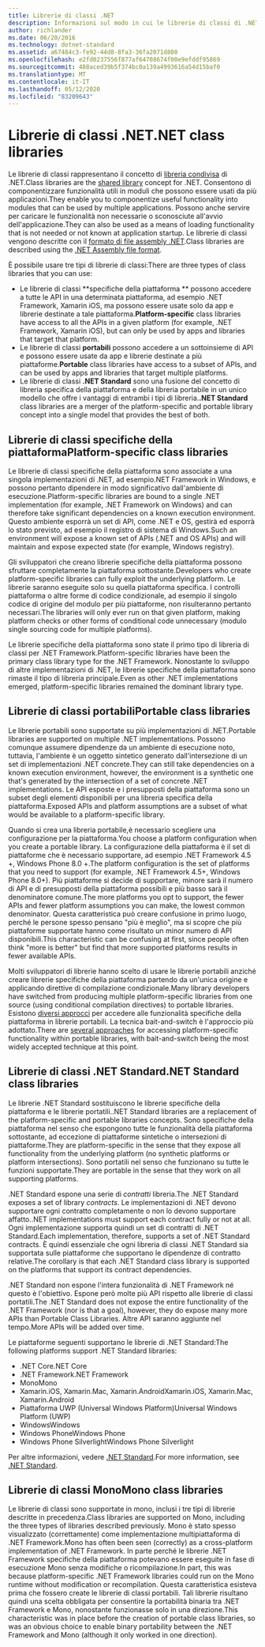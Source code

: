 ```yaml
---
title: Librerie di classi .NET
description: Informazioni sul modo in cui le librerie di classi di .NET consentono di raggruppare funzionalità utili in moduli che possono essere usati da più applicazioni.
author: richlander
ms.date: 06/20/2016
ms.technology: dotnet-standard
ms.assetid: a67484c3-fe92-44d8-8fa3-36fa2071d880
ms.openlocfilehash: e2fd0237556f877af64708674f00e9efddf95869
ms.sourcegitcommit: 488aced39b5f374bc0a139a4993616a54d15baf0
ms.translationtype: MT
ms.contentlocale: it-IT
ms.lasthandoff: 05/12/2020
ms.locfileid: "83209643"
---
```

# <a name="net-class-libraries"></a><span data-ttu-id="1f1cd-103">Librerie di classi .NET</span><span class="sxs-lookup"><span data-stu-id="1f1cd-103">.NET class libraries</span></span>

<span data-ttu-id="1f1cd-104">Le librerie di classi rappresentano il concetto di [libreria condivisa](https://en.wikipedia.org/wiki/Library_%28computing%29#Shared_libraries) di .NET.</span><span class="sxs-lookup"><span data-stu-id="1f1cd-104">Class libraries are the [shared library](https://en.wikipedia.org/wiki/Library_%28computing%29#Shared_libraries) concept for .NET.</span></span> <span data-ttu-id="1f1cd-105">Consentono di componentizzare funzionalità utili in moduli che possono essere usati da più applicazioni.</span><span class="sxs-lookup"><span data-stu-id="1f1cd-105">They enable you to componentize useful functionality into modules that can be used by multiple applications.</span></span> <span data-ttu-id="1f1cd-106">Possono anche servire per caricare le funzionalità non necessarie o sconosciute all'avvio dell'applicazione.</span><span class="sxs-lookup"><span data-stu-id="1f1cd-106">They can also be used as a means of loading functionality that is not needed or not known at application startup.</span></span> <span data-ttu-id="1f1cd-107">Le librerie di classi vengono descritte con il [formato di file assembly .NET](assembly/file-format.md).</span><span class="sxs-lookup"><span data-stu-id="1f1cd-107">Class libraries are described using the [.NET Assembly file format](assembly/file-format.md).</span></span>

<span data-ttu-id="1f1cd-108">È possibile usare tre tipi di librerie di classi:</span><span class="sxs-lookup"><span data-stu-id="1f1cd-108">There are three types of class libraries that you can use:</span></span>

* <span data-ttu-id="1f1cd-109">Le librerie di classi \*\*specifiche della piattaforma \*\* possono accedere a tutte le API in una determinata piattaforma, ad esempio .NET Framework, Xamarin iOS, ma possono essere usate solo da app e librerie destinate a tale piattaforma.</span><span class="sxs-lookup"><span data-stu-id="1f1cd-109">**Platform-specific** class libraries have access to all the APIs in a given platform (for example, .NET Framework, Xamarin iOS), but can only be used by apps and libraries that target that platform.</span></span>
* <span data-ttu-id="1f1cd-110">Le librerie di classi **portabili** possono accedere a un sottoinsieme di API e possono essere usate da app e librerie destinate a più piattaforme.</span><span class="sxs-lookup"><span data-stu-id="1f1cd-110">**Portable** class libraries have access to a subset of APIs, and can be used by apps and libraries that target multiple platforms.</span></span>
* <span data-ttu-id="1f1cd-111">Le librerie di classi **.NET Standard** sono una fusione del concetto di libreria specifica della piattaforma e della libreria portabile in un unico modello che offre i vantaggi di entrambi i tipi di libreria.</span><span class="sxs-lookup"><span data-stu-id="1f1cd-111">**.NET Standard** class libraries are a merger of the platform-specific and portable library concept into a single model that provides the best of both.</span></span>

## <a name="platform-specific-class-libraries"></a><span data-ttu-id="1f1cd-112">Librerie di classi specifiche della piattaforma</span><span class="sxs-lookup"><span data-stu-id="1f1cd-112">Platform-specific class libraries</span></span>

<span data-ttu-id="1f1cd-113">Le librerie di classi specifiche della piattaforma sono associate a una singola implementazioni di .NET, ad esempio.NET Framework in Windows, e possono pertanto dipendere in modo significativo dall'ambiente di esecuzione.</span><span class="sxs-lookup"><span data-stu-id="1f1cd-113">Platform-specific libraries are bound to a single .NET implementation (for example, .NET Framework on Windows) and can therefore take significant dependencies on a known execution environment.</span></span> <span data-ttu-id="1f1cd-114">Questo ambiente esporrà un set di API, come .NET e OS, gestirà ed esporrà lo stato previsto, ad esempio il registro di sistema di Windows.</span><span class="sxs-lookup"><span data-stu-id="1f1cd-114">Such an environment will expose a known set of APIs (.NET and OS APIs) and will maintain and expose expected state (for example, Windows registry).</span></span>

<span data-ttu-id="1f1cd-115">Gli sviluppatori che creano librerie specifiche della piattaforma possono sfruttare completamente la piattaforma sottostante.</span><span class="sxs-lookup"><span data-stu-id="1f1cd-115">Developers who create platform-specific libraries can fully exploit the underlying platform.</span></span> <span data-ttu-id="1f1cd-116">Le librerie saranno eseguite solo su quella piattaforma specifica. I controlli piattaforma o altre forme di codice condizionale, ad esempio il singolo codice di origine del modulo per più piattaforme, non risulteranno pertanto necessari.</span><span class="sxs-lookup"><span data-stu-id="1f1cd-116">The libraries will only ever run on that given platform, making platform checks or other forms of conditional code unnecessary (modulo single sourcing code for multiple platforms).</span></span>

<span data-ttu-id="1f1cd-117">Le librerie specifiche della piattaforma sono state il primo tipo di libreria di classi per .NET Framework.</span><span class="sxs-lookup"><span data-stu-id="1f1cd-117">Platform-specific libraries have been the primary class library type for the .NET Framework.</span></span> <span data-ttu-id="1f1cd-118">Nonostante lo sviluppo di altre implementazioni di .NET, le librerie specifiche della piattaforma sono rimaste il tipo di libreria principale.</span><span class="sxs-lookup"><span data-stu-id="1f1cd-118">Even as other .NET implementations emerged, platform-specific libraries remained the dominant library type.</span></span>

## <a name="portable-class-libraries"></a><span data-ttu-id="1f1cd-119">Librerie di classi portabili</span><span class="sxs-lookup"><span data-stu-id="1f1cd-119">Portable class libraries</span></span>

<span data-ttu-id="1f1cd-120">Le librerie portabili sono supportate su più implementazioni di .NET.</span><span class="sxs-lookup"><span data-stu-id="1f1cd-120">Portable libraries are supported on multiple .NET implementations.</span></span> <span data-ttu-id="1f1cd-121">Possono comunque assumere dipendenze da un ambiente di esecuzione noto, tuttavia, l'ambiente è un oggetto sintetico generato dall'intersezione di un set di implementazioni .NET concrete.</span><span class="sxs-lookup"><span data-stu-id="1f1cd-121">They can still take dependencies on a known execution environment, however, the environment is a synthetic one that's generated by the intersection of a set of concrete .NET implementations.</span></span> <span data-ttu-id="1f1cd-122">Le API esposte e i presupposti della piattaforma sono un subset degli elementi disponibili per una libreria specifica della piattaforma.</span><span class="sxs-lookup"><span data-stu-id="1f1cd-122">Exposed APIs and platform assumptions are a subset of what would be available to a platform-specific library.</span></span>

<span data-ttu-id="1f1cd-123">Quando si crea una libreria portabile,è necessario scegliere una configurazione per la piattaforma.</span><span class="sxs-lookup"><span data-stu-id="1f1cd-123">You choose a platform configuration when you create a portable library.</span></span> <span data-ttu-id="1f1cd-124">La configurazione della piattaforma è il set di piattaforme che è necessario supportare, ad esempio .NET Framework 4.5 +, Windows Phone 8.0 +.</span><span class="sxs-lookup"><span data-stu-id="1f1cd-124">The platform configuration is the set of platforms that you need to support (for example, .NET Framework 4.5+, Windows Phone 8.0+).</span></span> <span data-ttu-id="1f1cd-125">Più piattaforme si decide di supportare, minore sarà il numero di API e di presupposti della piattaforma possibili e più basso sarà il denominatore comune.</span><span class="sxs-lookup"><span data-stu-id="1f1cd-125">The more platforms you opt to support, the fewer APIs and fewer platform assumptions you can make, the lowest common denominator.</span></span> <span data-ttu-id="1f1cd-126">Questa caratteristica può creare confusione in primo luogo, perché le persone spesso pensano "più è meglio", ma si scopre che più piattaforme supportate hanno come risultato un minor numero di API disponibili.</span><span class="sxs-lookup"><span data-stu-id="1f1cd-126">This characteristic can be confusing at first, since people often think "more is better" but find that more supported platforms results in fewer available APIs.</span></span>

<span data-ttu-id="1f1cd-127">Molti sviluppatori di librerie hanno scelto di usare le librerie portabili anziché creare librerie specifiche della piattaforma partendo da un'unica origine e applicando direttive di compilazione condizionale.</span><span class="sxs-lookup"><span data-stu-id="1f1cd-127">Many library developers have switched from producing multiple platform-specific libraries from one source (using conditional compilation directives) to portable libraries.</span></span> <span data-ttu-id="1f1cd-128">Esistono [diversi approcci](https://blog.stephencleary.com/2012/11/portable-class-library-enlightenment.html) per accedere alle funzionalità specifiche della piattaforma in librerie portabili. La tecnica bait-and-switch è l'approccio più adottato.</span><span class="sxs-lookup"><span data-stu-id="1f1cd-128">There are [several approaches](https://blog.stephencleary.com/2012/11/portable-class-library-enlightenment.html) for accessing platform-specific functionality within portable libraries, with bait-and-switch being the most widely accepted technique at this point.</span></span>

## <a name="net-standard-class-libraries"></a><span data-ttu-id="1f1cd-129">Librerie di classi .NET Standard</span><span class="sxs-lookup"><span data-stu-id="1f1cd-129">.NET Standard class libraries</span></span>

<span data-ttu-id="1f1cd-130">Le librerie .NET Standard sostituiscono le librerie specifiche della piattaforma e le librerie portatili.</span><span class="sxs-lookup"><span data-stu-id="1f1cd-130">.NET Standard libraries are a replacement of the platform-specific and portable libraries concepts.</span></span> <span data-ttu-id="1f1cd-131">Sono specifiche della piattaforma nel senso che espongono tutte le funzionalità della piattaforma sottostante, ad eccezione di piattaforme sintetiche o intersezioni di piattaforme.</span><span class="sxs-lookup"><span data-stu-id="1f1cd-131">They are platform-specific in the sense that they expose all functionality from the underlying platform (no synthetic platforms or platform intersections).</span></span> <span data-ttu-id="1f1cd-132">Sono portatili nel senso che funzionano su tutte le funzioni supportate.</span><span class="sxs-lookup"><span data-stu-id="1f1cd-132">They are portable in the sense that they work on all supporting platforms.</span></span>

<span data-ttu-id="1f1cd-133">.NET Standard espone una serie di _contratti_ libreria.</span><span class="sxs-lookup"><span data-stu-id="1f1cd-133">The .NET Standard exposes a set of library _contracts_.</span></span> <span data-ttu-id="1f1cd-134">Le implementazioni di .NET devono supportare ogni contratto completamente o non lo devono supportare affatto.</span><span class="sxs-lookup"><span data-stu-id="1f1cd-134">.NET implementations must support each contract fully or not at all.</span></span> <span data-ttu-id="1f1cd-135">Ogni implementazione supporta quindi un set di contratti di .NET Standard.</span><span class="sxs-lookup"><span data-stu-id="1f1cd-135">Each implementation, therefore, supports a set of .NET Standard contracts.</span></span> <span data-ttu-id="1f1cd-136">È quindi essenziale che ogni libreria di classi .NET Standard sia supportata sulle piattaforme che supportano le dipendenze di contratto relative.</span><span class="sxs-lookup"><span data-stu-id="1f1cd-136">The corollary is that each .NET Standard class library is supported on the platforms that support its contract dependencies.</span></span>

<span data-ttu-id="1f1cd-137">.NET Standard non espone l'intera funzionalità di .NET Framework né questo è l'obiettivo. Espone però molte più API rispetto alle librerie di classi portatili.</span><span class="sxs-lookup"><span data-stu-id="1f1cd-137">The .NET Standard does not expose the entire functionality of the .NET Framework (nor is that a goal), however, they do expose many more APIs than Portable Class Libraries.</span></span> <span data-ttu-id="1f1cd-138">Altre API saranno aggiunte nel tempo.</span><span class="sxs-lookup"><span data-stu-id="1f1cd-138">More APIs will be added over time.</span></span>

<span data-ttu-id="1f1cd-139">Le piattaforme seguenti supportano le librerie di .NET Standard:</span><span class="sxs-lookup"><span data-stu-id="1f1cd-139">The following platforms support .NET Standard libraries:</span></span>

* <span data-ttu-id="1f1cd-140">.NET Core</span><span class="sxs-lookup"><span data-stu-id="1f1cd-140">.NET Core</span></span>
* <span data-ttu-id="1f1cd-141">.NET Framework</span><span class="sxs-lookup"><span data-stu-id="1f1cd-141">.NET Framework</span></span>
* <span data-ttu-id="1f1cd-142">Mono</span><span class="sxs-lookup"><span data-stu-id="1f1cd-142">Mono</span></span>
* <span data-ttu-id="1f1cd-143">Xamarin.iOS, Xamarin.Mac, Xamarin.Android</span><span class="sxs-lookup"><span data-stu-id="1f1cd-143">Xamarin.iOS, Xamarin.Mac, Xamarin.Android</span></span>
* <span data-ttu-id="1f1cd-144">Piattaforma UWP (Universal Windows Platform)</span><span class="sxs-lookup"><span data-stu-id="1f1cd-144">Universal Windows Platform (UWP)</span></span>
* <span data-ttu-id="1f1cd-145">Windows</span><span class="sxs-lookup"><span data-stu-id="1f1cd-145">Windows</span></span>
* <span data-ttu-id="1f1cd-146">Windows Phone</span><span class="sxs-lookup"><span data-stu-id="1f1cd-146">Windows Phone</span></span>
* <span data-ttu-id="1f1cd-147">Windows Phone Silverlight</span><span class="sxs-lookup"><span data-stu-id="1f1cd-147">Windows Phone Silverlight</span></span>

<span data-ttu-id="1f1cd-148">Per altre informazioni, vedere [.NET Standard](net-standard.md).</span><span class="sxs-lookup"><span data-stu-id="1f1cd-148">For more information, see [.NET Standard](net-standard.md).</span></span>

## <a name="mono-class-libraries"></a><span data-ttu-id="1f1cd-149">Librerie di classi Mono</span><span class="sxs-lookup"><span data-stu-id="1f1cd-149">Mono class libraries</span></span>

<span data-ttu-id="1f1cd-150">Le librerie di classi sono supportate in mono, inclusi i tre tipi di librerie descritte in precedenza.</span><span class="sxs-lookup"><span data-stu-id="1f1cd-150">Class libraries are supported on Mono, including the three types of libraries described previously.</span></span> <span data-ttu-id="1f1cd-151">Mono è stato spesso visualizzato (correttamente) come implementazione multipiattaforma di .NET Framework.</span><span class="sxs-lookup"><span data-stu-id="1f1cd-151">Mono has often been seen (correctly) as a cross-platform implementation of .NET Framework.</span></span> <span data-ttu-id="1f1cd-152">In parte perché le librerie .NET Framework specifiche della piattaforma potevano essere eseguite in fase di esecuzione Mono senza modifiche o ricompilazione.</span><span class="sxs-lookup"><span data-stu-id="1f1cd-152">In part, this was because platform-specific .NET Framework libraries could run on the Mono runtime without modification or recompilation.</span></span> <span data-ttu-id="1f1cd-153">Questa caratteristica esisteva prima che fossero create le librerie di classi portabili. Tali librerie risultano quindi una scelta obbligata per consentire la portabilità binaria tra .NET Framework e Mono, nonostante funzionasse solo in una direzione.</span><span class="sxs-lookup"><span data-stu-id="1f1cd-153">This characteristic was in place before the creation of portable class libraries, so was an obvious choice to enable binary portability between the .NET Framework and Mono (although it only worked in one direction).</span></span>
